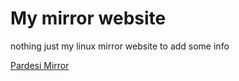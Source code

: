 # My mirror website

nothing just my linux mirror website to add some info

[Pardesi Mirror](https://mirror.pardesicat.xyz)
